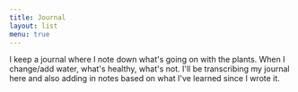 ```yaml
---
title: Journal
layout: list
menu: true
---
```


I keep a journal where I note down what's going on with the plants. When I change/add water, what's healthy, what's not.
I'll be transcribing my journal here and also adding in notes based on what I've learned since I wrote it.
